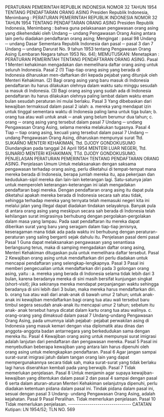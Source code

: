  PERATURAN PEMERINTAH REPUBLIK INDONESIA NOMOR 32 TAHUN 1954 TENTANG PENDAFTARAN ORANG ASING Presiden Republik Indonesia, Menimbang : PERATURAN PEMERINTAH REPUBLIK INDONESIA NOMOR 32 TAHUN 1954 TENTANG PENDAFTARAN ORANG ASING Presiden Republik Indonesia, Menimbang : bahwa guna pelaksanaan pengawasan orang asing yang dikehendaki oleh Undang ─ undang Pengawasan Orang Asing antara lain perlu diadakan pendaftaran orang asing;
Mengingat :
 pasal 98 Undang ─ undang Dasar Sementara Republik Indonesia dan pasal ─ pasal 3 dan 7 Undang ─ undang Darurat No. 9 tahun 1953 tentang Pengawasan Orang Asing (Lembaran Negara tahun 1953 No. 64);
MEMUTUSKAN:
 Menetapkan : PERATURAN PEMERINTAH TENTANG PENDAFTARAN ORANG ASING. Pasal 1 Menteri kehakiman mengadakan dan memelihara daftar orang asing untuk seluruh Indonesia. Pasal 2 (1) Tiap-tiap orang asing yang berada di Indonesia diharuskan men-daftarkan diri kepada pejabat yang ditunjuk oleh Menteri Kehakiman. (2) Bagi orang asing yang baru masuk di Indonesia pendaftaran itu harus dilakukan olehnya dalam waktu satu minggu sesudah ia masuk di Indonesia. (3) Bagi orang asing yang sudah ada di Indonesia pendaftaran itu harus dilakukan olehnya paling lambat dalam waktu enam bulan sesudah peraturan ini mulai berlaku. Pasal 3 Yang dibebaskan dari kewajiban termaksud dalam pasal 2 ialah:
a. mereka yang mendapat izin untuk tinggal sementara waktu di Indonesia paling lama untuk tiga bulan;
b. orang tua atau wali untuk anak ─ anak yang belum berumur dua tahun;
c. orang ─ orang asing yang tersebut dalam pasal 7 Undang ─ undang Pengawasan Orang Asing, selama mereka melakukan tugasnya. Pasal 4 Tiap ─ tiap orang asing, kecuali yang tersebut dalam pasal 7 Undang ─ undang Pengawasan Orang Asing, diharuskan mempunyai surat Ttd. SUKARNO MENTERI KEHAKIMAN, Ttd. DJODY GONDOKUSUMO Diundangkan pada tanggal 24 April 1954 MENTERI LUAR NEGERI, Ttd. SUNARIO MENTERI KEHAKIMAN, TTd. DJODY GONDOKUSUMO. PENJELASAN PERATURAN PEMERINTAH TENTANG PENDAFTARAN ORANG ASING. Penjelasan Umum Untuk melaksanakan dengan saksama pengawasan terhadap orang asing, perlu diketahui di tempat-tempat mana mereka berada di Indonesia, berapa jumlah mereka itu, apa pekerjaan dan kedudukan-sipil mereka dan lain-lain keterangan lagi. Satu-satunya jalan untuk memperoleh keterangan-keterangan ini ialah mengadakan pendaftaran bagi mereka. Dengan pendaftaran orang asing itu dapat pula diketahui apakah mereka berada di Indonesia secara sah atau tidak, sehingga terhadap mereka yang ternyata telah memasuki negeri kita ini melalui jalan yang illegal dapat diadakan tindakan selayaknya. Banyak pula di antara orang asing yang meskipun secara sah berada di Indonesia telah kehilangan surat imigrasinya berhubung dengan pergolakan-pergolakan dalam masa yang lampau. Pada saat pendaftaran itu mereka dapat diberikan surat yang baru yang seragam dalam tiap-tiap jenisnya, keseragaman mana tidak ada pada waktu ini berhubung dengan peraturan-peraturan yang saling berganti sejak dahulu itu. Penjelasan pasal demi pasal Pasal 1 Guna dapat melaksanakan pengawasan yang senantiasa berlangsung terus, maka di samping mengadakan daftar orang asing, Menteri Kehakiman ditugaskan pula untuk memelihara daftar tersebut. Pasal 2 Kewajiban orang asing untuk mendaftarkan diri perlu diadakan untuk mencapai pendaftaran yang selengkap-lengkapnya. Pasal 3 Pasal ini memberi pengecualian untuk mendaftarkan diri pada 3 golongan orang asing, yaitu :
a. mereka yang berada di Indonesia selama tidak lebih dari 3 bulan, karena beradanya mereka di sini masih bersifat kunjungan singkat (short-visit); jika sekiranya mereka mendapat perpanjangan waktu sehingga beradanya di sini lebih dari 3 bulan, maka mereka harus mendaftarkan diri. b. orang tua atau wali dari anak-anak di bawah umur 2 tahun; untuk anak-anak ini kewajiban mendaftarkan bagi orang tua atau wali tersebut baru timbul segera sesudah anak-anak itu mencapai umur 2 tahun; sebelum itu anak- anak tersebut hanya dicatat dalam kartu orang tua atau walinya. c. orang-orang yang dimaksud dalam pasal 7 Undang-undang Pengawasan Orang Asing, pada umumnya ialah pejabat- pejabat perwakilan asing di Indonesia yang masuk kemari dengan visa diplomatik atau dinas dan anggota-anggota badan antarnegara yang berkedudukan sama dengan mereka itu. Pasal 4 Kewajiban orang asing untuk mempunyai surat imigrasi adalah lanjutan dari pendaftaran dan pengawasan mereka. Pasal 5 Pasal ini menyebutkan beberapa kewajiban yang antara lain harus dipenuhi oleh orang asing untuk melengkapkan pendaftaran. Pasal 6 Agar jangan sampai surat-surat imigrasi jatuh dalam tangan orang lain yang dapat mempergunakannya secara tidak sah, maka surat-surat yang tidak berlaku lagi harus diserahkan kembali pada yang berwajib. Pasal 7 Tidak memerlukan penjelasan. Pasal 8 Untuk menjamin agar supaya kewajiban-kewajiban yang ditentukan dalam pasal 2 dan pasal 4 sampai dengan pasal 6 serta dalam aturan-aturan Menteri Kehakiman selanjutnya dipenuhi, perlu diadakan ketentuan pidana dalam pasal ini. Tindak pidana dalam pasal ini, sesuai dengan pasal 3 Undang- undang Pengawasan Orang Asing, adalah kejahatan. Pasal 9 Pasal Peralihan. Tidak memerlukan penjelasan. Pasal 10 Tidak memerlukan penjelasan. -------------------------------- CATATAN Kutipan: LN 1954/52; TLN NO. 569